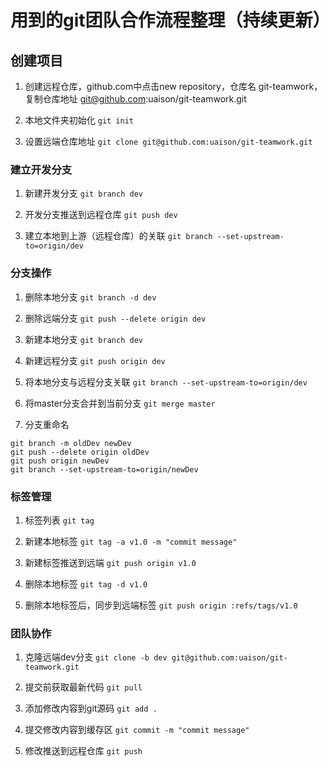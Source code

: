 # 用到的git团队合作流程整理（持续更新）

## 创建项目

1. 创建远程仓库，github.com中点击new repository，仓库名 git-teamwork，复制仓库地址 git@github.com:uaison/git-teamwork.git

2. 本地文件夹初始化 `git init`

3. 设置远端仓库地址 `git clone git@github.com:uaison/git-teamwork.git`

### 建立开发分支

1. 新建开发分支 `git branch dev`

2. 开发分支推送到远程仓库 `git push dev`

3. 建立本地到上游（远程仓库）的关联 `git branch --set-upstream-to=origin/dev`

### 分支操作

1. 删除本地分支 `git branch -d dev`

2. 删除远端分支 `git push --delete origin dev`

3. 新建本地分支 `git branch dev`

4. 新建远程分支 `git push origin dev`

5. 将本地分支与远程分支关联 `git branch --set-upstream-to=origin/dev`

6. 将master分支合并到当前分支 `git merge master`

7. 分支重命名
```
git branch -m oldDev newDev
git push --delete origin oldDev
git push origin newDev
git branch --set-upstream-to=origin/newDev
```


### 标签管理

1. 标签列表 `git tag`

2. 新建本地标签 `git tag -a v1.0 -m "commit message"`

3. 新建标签推送到远端 `git push origin v1.0`

4. 删除本地标签 `git tag -d v1.0`

5. 删除本地标签后，同步到远端标签 `git push origin :refs/tags/v1.0`

### 团队协作

1. 克隆远端dev分支 `git clone -b dev git@github.com:uaison/git-teamwork.git`

2. 提交前获取最新代码 `git pull`

3. 添加修改内容到git源码 `git add .`

4. 提交修改内容到缓存区 `git commit -m "commit message"`

5. 修改推送到远程仓库 `git push`
